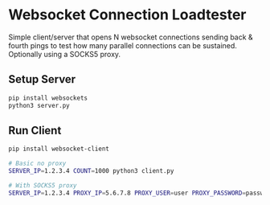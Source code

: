 # Websocket Connection Loadtester

Simple client/server that opens N websocket connections sending back & fourth pings to test how many parallel connections can be sustained. Optionally using a SOCKS5 proxy.

## Setup Server

```sh
pip install websockets
python3 server.py
```

## Run Client

```sh
pip install websocket-client

# Basic no proxy
SERVER_IP=1.2.3.4 COUNT=1000 python3 client.py

# With SOCKS5 proxy
SERVER_IP=1.2.3.4 PROXY_IP=5.6.7.8 PROXY_USER=user PROXY_PASSWORD=password python3 client.py
```

